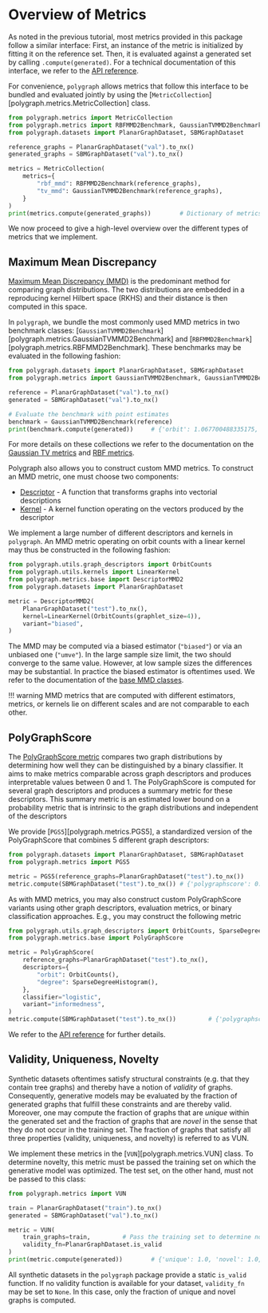 # Overview of Metrics

As noted in the previous tutorial, most metrics provided in this package follow a similar interface:
First, an instance of the metric is initialized by fitting it on the reference set.
Then, it is evaluated against a generated set by calling `.compute(generated)`.
For a technical documentation of this interface, we refer to the [API reference](../api_reference/metrics/interface.md).

For convenience, `polygraph` allows metrics that follow this interface to be bundled and evaluated jointly by using the [`MetricCollection`][polygraph.metrics.MetricCollection] class.

```python
from polygraph.metrics import MetricCollection
from polygraph.metrics import RBFMMD2Benchmark, GaussianTVMMD2Benchmark
from polygraph.datasets import PlanarGraphDataset, SBMGraphDataset

reference_graphs = PlanarGraphDataset("val").to_nx()
generated_graphs = SBMGraphDataset("val").to_nx()

metrics = MetricCollection(
    metrics={
        "rbf_mmd": RBFMMD2Benchmark(reference_graphs),
        "tv_mmd": GaussianTVMMD2Benchmark(reference_graphs),
    }
)
print(metrics.compute(generated_graphs))        # Dictionary of metrics
```

We now proceed to give a high-level overview over the different types of metrics that we implement.

## Maximum Mean Discrepancy

[Maximum Mean Discrepancy (MMD)](../api_reference/metrics/mmd.md) is the predominant method for comparing graph distributions.
The two distributions are embedded in a reproducing kernel Hilbert space (RKHS) and their distance is then computed in this space.

In `polygraph`, we bundle the most commonly used MMD metrics in two benchmark classes: [`GaussianTVMMD2Benchmark`][polygraph.metrics.GaussianTVMMD2Benchmark] and [`RBFMMD2Benchmark`][polygraph.metrics.RBFMMD2Benchmark]. These benchmarks may be evaluated in the following fashion:

```python
from polygraph.datasets import PlanarGraphDataset, SBMGraphDataset
from polygraph.metrics import GaussianTVMMD2Benchmark, GaussianTVMMD2BenchmarkInterval

reference = PlanarGraphDataset("val").to_nx()
generated = SBMGraphDataset("val").to_nx()

# Evaluate the benchmark with point estimates
benchmark = GaussianTVMMD2Benchmark(reference)
print(benchmark.compute(generated))     # {'orbit': 1.067700488335175, 'clustering': 0.32549637224264394, 'degree': 0.3375409762261701, 'spectral': 0.0830197437100697}
```

For more details on these collections we refer to the documentation on the [Gaussian TV metrics](../metrics/gaussian_tv_mmd.md) and [RBF metrics](../metrics/rbf_mmd.md).

Polygraph also allows you to construct custom MMD metrics. To construct an MMD metric, one must choose two components:

- [Descriptor](../api_reference/utils/graph_descriptors.md) - A function that transforms graphs into vectorial descriptions
- [Kernel](../api_reference/utils/graph_kernels.md) - A kernel function operating on the vectors produced by the descriptor

We implement a large number of different descriptors and kernels in `polygraph`.
An MMD metric operating on orbit counts with a linear kernel may thus be constructed in the following fashion:

```python
from polygraph.utils.graph_descriptors import OrbitCounts
from polygraph.utils.kernels import LinearKernel
from polygraph.metrics.base import DescriptorMMD2
from polygraph.datasets import PlanarGraphDataset

metric = DescriptorMMD2(
    PlanarGraphDataset("test").to_nx(),
    kernel=LinearKernel(OrbitCounts(graphlet_size=4)),
    variant="biased",
)
```

The MMD may be computed via a biased estimator (`"biased"`) or via an unbiased one (`"umve"`).
In the large sample size limit, the two should converge to the same value. However, at low sample sizes the differences may be substantial.
In practice the biased estimator is oftentimes used. We refer to the documentation of the [base MMD classes](../api_reference/metrics/mmd.md).


!!! warning
    MMD metrics that are computed with different estimators, metrics, or kernels lie on different scales and are not comparable to each other.

## PolyGraphScore

The [PolyGraphScore metric](../api_reference/metrics/polygraphscore.md) compares two graph distributions by determining how well they can be distinguished by a binary classifier.
It aims to make metrics comparable across graph descriptors and produces interpretable values between 0 and 1.
The PolyGraphScore is computed for several graph descriptors and produces a summary metric for these descriptors.
This summary metric is an estimated lower bound on a probability metric that is intrinsic to the graph distributions and independent of the descriptors

We provide [`PGS5`][polygraph.metrics.PGS5], a standardized version of the PolyGraphScore that combines 5 different graph descriptors:

```python
from polygraph.datasets import PlanarGraphDataset, SBMGraphDataset
from polygraph.metrics import PGS5

metric = PGS5(reference_graphs=PlanarGraphDataset("test").to_nx())
metric.compute(SBMGraphDataset("test").to_nx()) # {'polygraphscore': 0.999301797449604, 'polygraphscore_descriptor': 'degree', 'subscores': {'orbit': 0.9986018004713674, 'clustering': 0.9933180272388359, 'degree': 0.999301797449604, 'spectral': 0.9690467491487502, 'gin': 0.9984711185804029}}
```

As with MMD metrics, you may also construct custom PolyGraphScore variants using other graph descriptors, evaluation metrics, or binary classification approaches.
E.g., you may construct the following metric

```python
from polygraph.utils.graph_descriptors import OrbitCounts, SparseDegreeHistogram
from polygraph.metrics.base import PolyGraphScore

metric = PolyGraphScore(
    reference_graphs=PlanarGraphDataset("test").to_nx(),
    descriptors={
        "orbit": OrbitCounts(),
        "degree": SparseDegreeHistogram(),
    },
    classifier="logistic",
    variant="informedness",
)
metric.compute(SBMGraphDataset("test").to_nx())         # {'polygraphscore': 0.9, 'polygraphscore_descriptor': 'orbit', 'subscores': {'orbit': 0.9, 'degree': 0.9}}
```

We refer to the [API reference](../api_reference/metrics/polygraphscore.md) for further details.

## Validity, Uniqueness, Novelty

Synthetic datasets oftentimes satisfy structural constraints (e.g. that they contain tree graphs) and thereby have a notion of *validity* of graphs.
Consequently, generative models may be evaluated by the fraction of generated graphs that fulfill these constraints and are thereby valid.
Moreover, one may compute the fraction of graphs that are *unique* within the generated set and the fraction of graphs that are *novel* in the sense
that they do not occur in the training set. The fraction of graphs that satisfy all three properties (validity, uniqueness, and novelty) is referred to as VUN.

We implement these metrics in the [`VUN`][polygraph.metrics.VUN] class.
To determine novelty, this metric must be passed the training set on which the generative model was optimized. The test set, on the other hand, must not be passed to this class:

```python
from polygraph.metrics import VUN

train = PlanarGraphDataset("train").to_nx()
generated = SBMGraphDataset("val").to_nx()

metric = VUN(
    train_graphs=train,         # Pass the training set to determine novelty
    validity_fn=PlanarGraphDataset.is_valid
)
print(metric.compute(generated))        # {'unique': 1.0, 'novel': 1.0, 'unique_novel': 1.0, 'valid': 0.0, 'valid_unique_novel': 0.0, 'valid_novel': 0.0, 'valid_unique': 0.0}
```

All synthetic datasets in the `polygraph` package provide a static `is_valid` function.
If no validity function is available for your dataset, `validity_fn` may be set to `None`. In this case, only the fraction of unique and novel graphs is computed.
